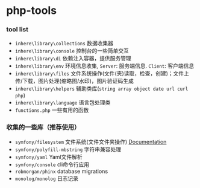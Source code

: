 # php-tools

### tool list

- `inhere\library\collections` 数据收集器 
- `inhere\library\console` 控制台的一些简单交互 
- `inhere\library\di` 依赖注入容器，提供服务管理 
- `inhere\library\env` 环境信息收集, `Server`: 服务端信息. `Client`: 客户端信息 
- `inhere\library\files` 文件系统操作(文件(夹)读取，检查，创建)；文件上传/下载，图片处理(缩略图/水印)，图片验证码生成 
- `inhere\library\helpers` 辅助类库(`string array object date url curl php`)
- `inhere\library\language` 语言包处理类
- `functions.php` 一些有用的函数

### 收集的一些库（推荐使用） 

- `symfony/filesystem` 文件系统(文件文件夹操作) [Documentation](https://symfony.com/doc/current/components/filesystem/index.html)
- `symfony/polyfill-mbstring` 字符串兼容处理 
- `symfony/yaml` Yaml文件解析 
- `symfony/console` cli命令行应用 
- `robmorgan/phinx` database migrations 
- `monolog/monolog` 日志记录
